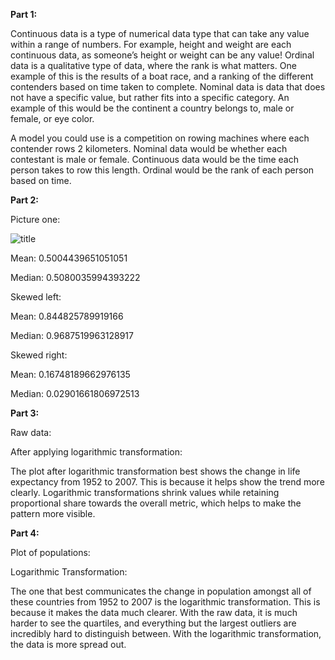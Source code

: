 **Part 1:**

Continuous data is a type of numerical data type that can take any value within a range of numbers. For example, height and weight are each continuous data, as someone’s height or weight can be any value!
Ordinal data is a qualitative type of data, where the rank is what matters. One example of this is the results of a boat race, and a ranking of the different contenders based on time taken to complete.
Nominal data is data that does not have a specific value, but rather fits into a specific category. An example of this would be the continent a country belongs to, male or female, or eye color.

A model you could use is a competition on rowing machines where each contender rows 2 kilometers. Nominal data would be whether each contestant is male or female. Continuous data would be the time each person takes to row this length. Ordinal would be the rank of each person based on time.

**Part 2:**
 
Picture one: 

![title](images_folder/Graph1.png)


Mean: 0.5004439651051051

Median: 0.5080035994393222
 
Skewed left: 

Mean: 0.844825789919166

Median: 0.9687519963128917
 
Skewed right: 

 
Mean: 0.16748189662976135

Median: 0.02901661806972513
 
 
 
**Part 3:**

Raw data: 

 
After applying logarithmic transformation: 
 

 
The plot after logarithmic transformation best shows the change in life expectancy from 1952 to 2007. This is because it helps show the trend more clearly. Logarithmic transformations shrink values while retaining proportional share towards the overall metric, which helps to make the pattern more visible.
 
**Part 4:**

Plot of populations: 



Logarithmic Transformation: 


The one that best communicates the change in population amongst all of these countries from 1952 to 2007 is the logarithmic transformation. This is because it makes the data much clearer. With the raw data, it is much harder to see the quartiles, and everything but the largest outliers are incredibly hard to distinguish between. With the logarithmic transformation, the data is more spread out.

